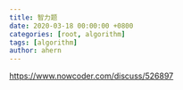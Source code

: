 ```yaml
---
title: 智力题
date: 2020-03-18 00:00:00 +0800
categories: [root, algorithm]
tags: [algorithm]
author: ahern
---
```


https://www.nowcoder.com/discuss/526897
